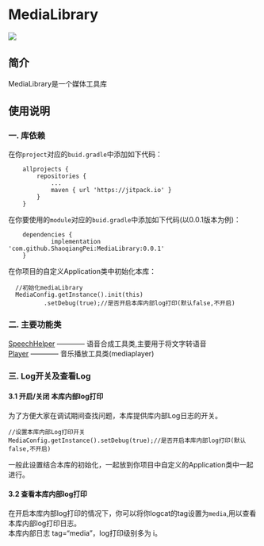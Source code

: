 # MediaLibrary

[![](https://jitpack.io/v/ShaoqiangPei/MediaLibrary.svg)](https://jitpack.io/#ShaoqiangPei/MediaLibrary)

## 简介
MediaLibrary是一个媒体工具库

## 使用说明
### 一. 库依赖
在你`project`对应的`buid.gradle`中添加如下代码：
```
	allprojects {
		repositories {
			...
			maven { url 'https://jitpack.io' }
		}
	}
```
在你要使用的`module`对应的`buid.gradle`中添加如下代码(以0.0.1版本为例)：
```
	dependencies {
	        implementation 'com.github.ShaoqiangPei:MediaLibrary:0.0.1'
	}
```
在你项目的自定义Application类中初始化本库：
```
  //初始化mediaLibrary
  MediaConfig.getInstance().init(this)
          .setDebug(true);//是否开启本库内部log打印(默认false,不开启)
```
### 二. 主要功能类
[SpeechHelper](https://github.com/ShaoqiangPei/MediaLibrary/blob/master/readme/SpeechHelper%E4%BD%BF%E7%94%A8%E8%AF%B4%E6%98%8E.md) ———— 语音合成工具类,主要用于将文字转语音   
[Player](https://github.com/ShaoqiangPei/MediaLibrary/blob/master/readme/Player%E4%BD%BF%E7%94%A8%E8%AF%B4%E6%98%8E.md) ———— 音乐播放工具类(mediaplayer)  
### 三. Log开关及查看Log
#### 3.1 开启/关闭 本库内部log打印
为了方便大家在调试期间查找问题，本库提供库内部Log日志的开关。
```
//设置本库内部Log打印开关
MediaConfig.getInstance().setDebug(true);//是否开启本库内部log打印(默认false,不开启)
```
一般此设置结合本库的初始化，一起放到你项目中自定义的Application类中一起进行。  
#### 3.2 查看本库内部log打印
在开启本库内部log打印的情况下，你可以将你logcat的tag设置为`media`,用以查看本库内部log打印日志。  
本库内部日志 tag=“media”，log打印级别多为 i。


